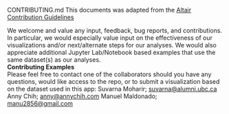 CONTRIBUTING.md
This documents was adapted from the [Altair Contribution Guidelines](https://github.com/altair-viz/altair/blob/master/CONTRIBUTING.md) <br/>

We welcome and value any input, feedback, bug reports, and contributions. In particular, we would especially value input on the effectiveness of our visualizations and/or next/alternate steps for our analyses. We would also appreciate additional Jupyter Lab/Notebook based examples that use the same dataset(s) as our analyses. 
<br>
**Contributing Examples** <br/>
Please feel free to contact one of the collaborators should you have any questions, would like access to the repo, or to submit a visualization based on the dataset used in this app: 
Suvarna Moharir; suvarna@alumni.ubc.ca 
Anny Chih; anny@annychih.com 
Manuel Maldonado; manu2856@gmail.com 